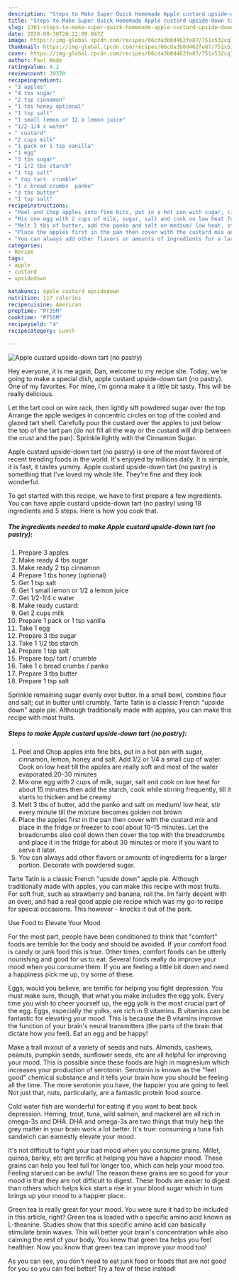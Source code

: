 ```yaml
---
description: "Steps to Make Super Quick Homemade Apple custard upside-down tart (no pastry)"
title: "Steps to Make Super Quick Homemade Apple custard upside-down tart (no pastry)"
slug: 1361-steps-to-make-super-quick-homemade-apple-custard-upside-down-tart-no-pastry
date: 2020-08-30T20:22:00.047Z
image: https://img-global.cpcdn.com/recipes/66cda3b0d462fe87/751x532cq70/apple-custard-upside-down-tart-no-pastry-recipe-main-photo.jpg
thumbnail: https://img-global.cpcdn.com/recipes/66cda3b0d462fe87/751x532cq70/apple-custard-upside-down-tart-no-pastry-recipe-main-photo.jpg
cover: https://img-global.cpcdn.com/recipes/66cda3b0d462fe87/751x532cq70/apple-custard-upside-down-tart-no-pastry-recipe-main-photo.jpg
author: Paul Wade
ratingvalue: 4.2
reviewcount: 39370
recipeingredient:
- "3 apples"
- "4 tbs sugar"
- "2 tsp cinnamon"
- "1 tbs honey optional"
- "1 tsp salt"
- "1 small lemon or 12 a lemon juice"
- "1/2-1/4 c water"
- " custard"
- "2 cups milk"
- "1 pack or 1 tsp vanilla"
- "1 egg"
- "3 tbs sugar"
- "1 1/2 tbs starch"
- "1 tsp salt"
- " top tart  crumble"
- "1 c bread crumbs  panko"
- "3 tbs butter"
- "1 tsp salt"
recipeinstructions:
- "Peel and Chop apples into fine bits, put in a hot pan with sugar, cinnamon, lemon, honey and salt. Add 1/2 or 1/4 a small cup of water. Cook on low heat till the apples are really soft and most of the water evaporated.20-30 minutes"
- "Mix one egg with 2 cups of milk, sugar, salt and cook on low heat for about 15 minutes then add the starch, cook while stirring frequently, till it starts to thicken and be creamy"
- "Melt 3 tbs of butter, add the panko and salt on medium/ low heat, stir every minute till the mixture becomes golden not brown"
- "Place the apples first in the pan then cover with the custard mix and place in the fridge or freezer to cool about 10-15 minutes. Let the breadcrumbs also cool down then cover the top with the breadcrumbs and place it in the fridge for about 30 minutes or more if you want to serve it later."
- "You can always add other flavors or amounts of ingredients for a larger portion. Decorate with powdered sugar."
categories:
- Recipe
tags:
- apple
- custard
- upsidedown

katakunci: apple custard upsidedown 
nutrition: 117 calories
recipecuisine: American
preptime: "PT35M"
cooktime: "PT55M"
recipeyield: "4"
recipecategory: Lunch

---
```



![Apple custard upside-down tart (no pastry)](https://img-global.cpcdn.com/recipes/66cda3b0d462fe87/751x532cq70/apple-custard-upside-down-tart-no-pastry-recipe-main-photo.jpg)

Hey everyone, it is me again, Dan, welcome to my recipe site. Today, we're going to make a special dish, apple custard upside-down tart (no pastry). One of my favorites. For mine, I'm gonna make it a little bit tasty. This will be really delicious.

Let the tart cool on wire rack, then lightly sift powdered sugar over the top. Arrange the apple wedges in concentric circles on top of the cooled and glazed tart shell. Carefully pour the custard over the apples to just below the top of the tart pan (do not fill all the way or the custard will drip between the crust and the pan). Sprinkle lightly with the Cinnamon Sugar.

Apple custard upside-down tart (no pastry) is one of the most favored of recent trending foods in the world. It's enjoyed by millions daily. It is simple, it is fast, it tastes yummy. Apple custard upside-down tart (no pastry) is something that I've loved my whole life. They're fine and they look wonderful.


To get started with this recipe, we have to first prepare a few ingredients. You can have apple custard upside-down tart (no pastry) using 18 ingredients and 5 steps. Here is how you cook that.

<!--inarticleads1-->

##### The ingredients needed to make Apple custard upside-down tart (no pastry):

1. Prepare 3 apples
1. Make ready 4 tbs sugar
1. Make ready 2 tsp cinnamon
1. Prepare 1 tbs honey (optional)
1. Get 1 tsp salt
1. Get 1 small lemon or 1/2 a lemon juice
1. Get 1/2-1/4 c water
1. Make ready  custard:
1. Get 2 cups milk
1. Prepare 1 pack or 1 tsp vanilla
1. Take 1 egg
1. Prepare 3 tbs sugar
1. Take 1 1/2 tbs starch
1. Prepare 1 tsp salt
1. Prepare  top/ tart / crumble
1. Take 1 c bread crumbs / panko
1. Prepare 3 tbs butter
1. Prepare 1 tsp salt


Sprinkle remaining sugar evenly over butter. In a small bowl, combine flour and salt; cut in butter until crumbly. Tarte Tatin is a classic French &#34;upside down&#34; apple pie. Although traditionally made with apples, you can make this recipe with most fruits. 

<!--inarticleads2-->

##### Steps to make Apple custard upside-down tart (no pastry):

1. Peel and Chop apples into fine bits, put in a hot pan with sugar, cinnamon, lemon, honey and salt. Add 1/2 or 1/4 a small cup of water. Cook on low heat till the apples are really soft and most of the water evaporated.20-30 minutes
1. Mix one egg with 2 cups of milk, sugar, salt and cook on low heat for about 15 minutes then add the starch, cook while stirring frequently, till it starts to thicken and be creamy
1. Melt 3 tbs of butter, add the panko and salt on medium/ low heat, stir every minute till the mixture becomes golden not brown
1. Place the apples first in the pan then cover with the custard mix and place in the fridge or freezer to cool about 10-15 minutes. Let the breadcrumbs also cool down then cover the top with the breadcrumbs and place it in the fridge for about 30 minutes or more if you want to serve it later.
1. You can always add other flavors or amounts of ingredients for a larger portion. Decorate with powdered sugar.


Tarte Tatin is a classic French &#34;upside down&#34; apple pie. Although traditionally made with apples, you can make this recipe with most fruits. For soft fruit, such as strawberry and banana, roll the. Im fairly decent with an oven, and had a real good apple pie recipe which was my go-to recipe for special occasions. This however - knocks it out of the park. 

Use Food to Elevate Your Mood


For the most part, people have been conditioned to think that "comfort" foods are terrible for the body and should be avoided. If your comfort food is candy or junk food this is true. Other times, comfort foods can be utterly nourishing and good for us to eat. Several foods really do improve your mood when you consume them. If you are feeling a little bit down and need a happiness pick me up, try some of these.

Eggs, would you believe, are terrific for helping you fight depression. You must make sure, though, that what you make includes the egg yolk. Every time you wish to cheer yourself up, the egg yolk is the most crucial part of the egg. Eggs, especially the yolks, are rich in B vitamins. B vitamins can be fantastic for elevating your mood. This is because the B vitamins improve the function of your brain's neural transmitters (the parts of the brain that dictate how you feel). Eat an egg and be happy!

Make a trail mixout of a variety of seeds and nuts. Almonds, cashews, peanuts, pumpkin seeds, sunflower seeds, etc are all helpful for improving your mood. This is possible since these foods are high in magnesium which increases your production of serotonin. Serotonin is known as the "feel good" chemical substance and it tells your brain how you should be feeling all the time. The more serotonin you have, the happier you are going to feel. Not just that, nuts, particularly, are a fantastic protein food source.

Cold water fish are wonderful for eating if you want to beat back depression. Herring, trout, tuna, wild salmon, and mackerel are all rich in omega-3s and DHA. DHA and omega-3s are two things that truly help the grey matter in your brain work a lot better. It's true: consuming a tuna fish sandwich can earnestly elevate your mood. 

It's not difficult to fight your bad mood when you consume grains. Millet, quinoa, barley, etc are terrific at helping you have a happier mood. These grains can help you feel full for longer too, which can help your mood too. Feeling starved can be awful! The reason these grains are so good for your mood is that they are not difficult to digest. These foods are easier to digest than others which helps kick start a rise in your blood sugar which in turn brings up your mood to a happier place.

Green tea is really great for your mood. You were sure it had to be included in this article, right? Green tea is loaded with a specific amino acid known as L-theanine. Studies show that this specific amino acid can basically stimulate brain waves. This will better your brain's concentration while also calming the rest of your body. You knew that green tea helps you feel healthier. Now you know that green tea can improve your mood too!

As you can see, you don't need to eat junk food or foods that are not good for you so you can feel better! Try a few of these instead!

